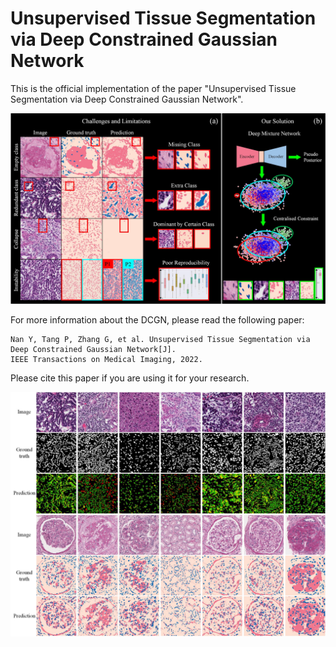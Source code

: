 # Unsupervised Tissue Segmentation via Deep Constrained Gaussian Network
This is the official implementation of the paper "Unsupervised Tissue Segmentation via Deep Constrained Gaussian Network".    

![image](https://github.com/Nandayang/Deep-Constrained-Gaussian-Network/blob/main/figs/FIG1.jpg)

For more information about the DCGN, please read the following paper:  


    Nan Y, Tang P, Zhang G, et al. Unsupervised Tissue Segmentation via Deep Constrained Gaussian Network[J]. 
    IEEE Transactions on Medical Imaging, 2022. 

Please cite this paper if you are using it for your research.

![image](https://github.com/Nandayang/Deep-Constrained-Gaussian-Network/blob/main/figs/SFig1.jpg)
